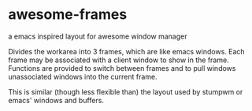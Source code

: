 awesome-frames
==============

a emacs inspired layout for awesome window manager

Divides the workarea into 3 frames, which are like emacs windows.  Each frame may be associated with a client window to show in the frame.  Functions are provided to switch between frames and to pull windows unassociated windows into the current frame.

This is similar (though less flexible than) the layout used by stumpwm or emacs' windows and buffers.
